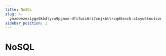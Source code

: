 ```yaml
---
title: NoSQL
slug: >-
  ynzowezexiygx0kbdlyco9pgnxe-dfifwii6ri7cnjkbttrcqd8xnch-a1xyw4touiczudkdexdc4sqqnfh-xb4fwlaa8i7egtk2ka4crddanle-xb4fwl
sidebar_position: 1
---
```



# NoSQL

